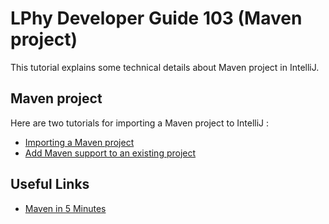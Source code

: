 # LPhy Developer Guide 103 (Maven project)

This tutorial explains some technical details about Maven project in IntelliJ.

## Maven project

Here are two tutorials for importing a Maven project to IntelliJ :

- [Importing a Maven project](https://www.jetbrains.com/guide/java/tutorials/working-with-maven/importing-a-project/)
- [Add Maven support to an existing project](https://www.jetbrains.com/help/idea/convert-a-regular-project-into-a-maven-project.html)


## Useful Links

- [Maven in 5 Minutes](https://maven.apache.org/guides/getting-started/maven-in-five-minutes.html)
